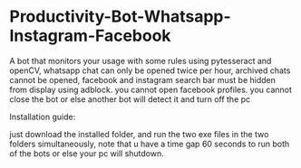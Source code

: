 # Productivity-Bot-Whatsapp-Instagram-Facebook
A bot that monitors your usage with some rules using pytesseract and openCV, whatsapp chat can only be opened twice per hour, archived chats cannot be opened, facebook and instagram search bar must be hidden from display using adblock. you cannot open facebook profiles. you cannot close the bot or else another bot will detect it and turn off the pc


Installation guide:

just download the installed folder, and run the two exe files in the two folders simultaneously, note that u have a time gap 60 seconds to run both of the bots or else your pc will shutdown.
